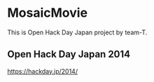MosaicMovie
======

This is Open Hack Day Japan project by team-T.

## Open Hack Day Japan 2014
https://hackday.jp/2014/
